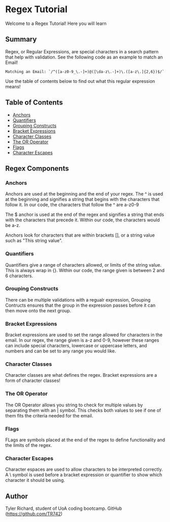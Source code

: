 # Regex Tutorial

Welcome to a Regex Tutorial! Here you will learn 

## Summary

Regex, or Regular Expressions, are special characters in a search pattern that help with validation. See the following code as an example to match an Email!

```
Matching an Email: `/^([a-z0-9_\.-]+)@([\da-z\.-]+)\.([a-z\.]{2,6})$/`
```
Use the table of contents below to find out what this regular expression means!

## Table of Contents

- [Anchors](#anchors)
- [Quantifiers](#quantifiers)
- [Grouping Constructs](#grouping-constructs)
- [Bracket Expressions](#bracket-expressions)
- [Character Classes](#character-classes)
- [The OR Operator](#the-or-operator)
- [Flags](#flags)
- [Character Escapes](#character-escapes)

## Regex Components

### Anchors

Anchors are used at the beginning and the end of your regex. The ^ is used at the beginning and signifies a string that begins with the characters that follow it. In our code, the characters that follow the ^ are a-z0-9

The $ anchor is used at the end of the regex and signifies a string that ends with the characters that precede it. Within our code, the characters would be a-z.

Anchors look for characters that are within brackets [], or a string value such as "This string value".

### Quantifiers

Quantifiers give a range of characters allowed, or limits of the string value. This is always wrap in {}. Within our code, the range given is between 2 and 6 characters.

### Grouping Constructs

There can be multiple validations with a regualr expression, Grouping Contructs ensures that the group in the expression passes before it can then move onto the next group.

### Bracket Expressions

Bracket expressions are used to set the range allowed for characters in the email. In our regex, the range given is a-z and 0-9, however these ranges can include special characters, lowercase or uppercase letters, and numbers and can be set to any range you would like.

### Character Classes

Character classes are what defines the regex. Bracket expressions are a form of character classes!

### The OR Operator

The OR Operator allows you string to check for multiple values by separating them with an | symbol. This checks both values to see if one of them fits the criteria needed for the email.

### Flags

FLags are symbols placed at the end of the regex to define functionality and the limits of the regex. 

### Character Escapes

Character espaces are used to allow characters to be interpreted correctly. A \ symbol is used before a bracket expression or quantifier to show which character it should be using.

## Author

Tyler Richard, student of UoA coding bootcamp. GitHub (https://github.com/TR742)